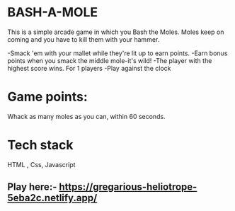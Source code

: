 # BASH-A-MOLE

This is a simple arcade game in which you Bash the Moles.
Moles keep on coming and you have to kill them with your hammer.

-Smack 'em with your mallet while they're lit up to earn points.
-Earn bonus points when you smack the middle mole-it's wild!
-The player with the highest score wins. For 1 players
-Play against the clock 

# Game points:
Whack as many moles as you can, within 60 seconds.

# Tech stack
HTML , Css, Javascript

## Play here:- https://gregarious-heliotrope-5eba2c.netlify.app/
